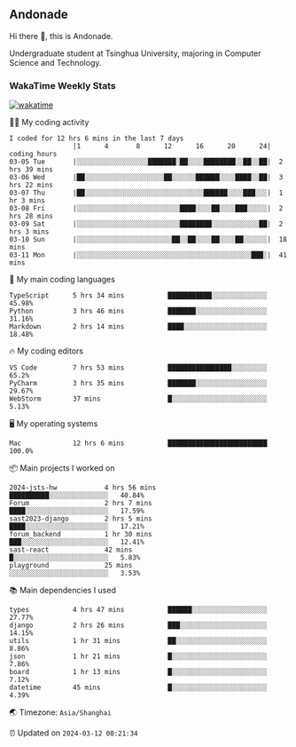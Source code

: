 ## Andonade

Hi there 👋, this is Andonade.

Undergraduate student at Tsinghua University, majoring in Computer Science and Technology.

### WakaTime Weekly Stats

[![wakatime](https://wakatime.com/badge/user/018bd8cc-ca3d-4a3e-a11d-74879d0e0c99.svg)](https://wakatime.com/@018bd8cc-ca3d-4a3e-a11d-74879d0e0c99)

🧑‍💻 My coding activity 

```text
I coded for 12 hrs 6 mins in the last 7 days
          		|1      4       8      12      16      20      24|	coding hours
03-05 Tue		|░░░░░░░░░░░░░░░░░░███████░██░░░░████████░░██░░██|	2 hrs 39 mins
03-06 Wed		|██░░░░░░░░░░░░░░░░░░░░██░░░░░░██████░░░░████░░██|	3 hrs 22 mins
03-07 Thu		|██░░░░░░░░░░░░░░░░░░░░░░░░░░░░░░██████░░░░███░░░|	1 hr 3 mins
03-08 Fri		|░░░░░░░░░░░░░░░░░░░░░░░░░░████░░░░██░░░░███░░░░░|	2 hrs 28 mins
03-09 Sat		|░░░░░░░░░░░░░░░░░░░░░░░░░░████████░░░░░░░░░░░░██|	2 hrs 3 mins
03-10 Sun		|░░░░░░░░░░░░░░░░░░░░░░░░██░░██░░░░██░░░░██░░░░░░|	18 mins
03-11 Mon		|░░░░░░░░░░░░░░░░░░░░░░░░░░░░░░░░░░░░░░░░░░░░███░|	41 mins
```

🌱 My main coding languages 

```text
TypeScript     	5 hrs 34 mins       	███████████░░░░░░░░░░░░░░	45.98%
Python         	3 hrs 46 mins       	███████░░░░░░░░░░░░░░░░░░	31.16%
Markdown       	2 hrs 14 mins       	████░░░░░░░░░░░░░░░░░░░░░	18.48%
```

🔥 My coding editors 

```text
VS Code        	7 hrs 53 mins       	████████████████░░░░░░░░░	65.2%
PyCharm        	3 hrs 35 mins       	███████░░░░░░░░░░░░░░░░░░	29.67%
WebStorm       	37 mins             	█░░░░░░░░░░░░░░░░░░░░░░░░	5.13%
```

🖥️ My operating systems 

```text
Mac            	12 hrs 6 mins       	█████████████████████████	100.0%
```

📦 Main projects I worked on 

```text
2024-jsts-hw        	4 hrs 56 mins       	██████████░░░░░░░░░░░░░░░	40.84%
Forum               	2 hrs 7 mins        	████░░░░░░░░░░░░░░░░░░░░░	17.59%
sast2023-django     	2 hrs 5 mins        	████░░░░░░░░░░░░░░░░░░░░░	17.21%
forum_backend       	1 hr 30 mins        	███░░░░░░░░░░░░░░░░░░░░░░	12.41%
sast-react          	42 mins             	█░░░░░░░░░░░░░░░░░░░░░░░░	5.83%
playground          	25 mins             	░░░░░░░░░░░░░░░░░░░░░░░░░	3.53%
```

📚 Main dependencies I used 

```text
types          	4 hrs 47 mins       	██████░░░░░░░░░░░░░░░░░░░	27.77%
django         	2 hrs 26 mins       	███░░░░░░░░░░░░░░░░░░░░░░	14.15%
utils          	1 hr 31 mins        	██░░░░░░░░░░░░░░░░░░░░░░░	8.86%
json           	1 hr 21 mins        	█░░░░░░░░░░░░░░░░░░░░░░░░	7.86%
board          	1 hr 13 mins        	█░░░░░░░░░░░░░░░░░░░░░░░░	7.12%
datetime       	45 mins             	█░░░░░░░░░░░░░░░░░░░░░░░░	4.39%
```

🌏 Timezone: `Asia/Shanghai`

⏰ Updated on `2024-03-12 00:21:34`